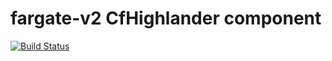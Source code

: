 # fargate-v2 CfHighlander component

[![Build Status](https://travis-ci.com/theonestack/hl-component-fargate-v2.svg?branch=master)](https://travis-ci.com/theonestack/hl-component-fargate-v2)


